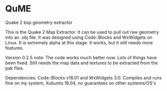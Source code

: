 # QuME
Quake 2 bsp geometry extractor

This is the Quake 2 Map Extractor. It can be used to pull out raw geometry into an .obj file. It was designed using Code::Blocks
and WxWidgets on Linux. It is extremely alpha at this stage. It works, but it still needs more features.

Version 0.2.5 note: The code works much better now. Lots of things have been fixed. Still needs the map data and textures to be extracted from the pak files.

Dependencies: Code::Blocks v16.01 and WxWidgets 3.0.
Compiles and runs fine on my system, Xubuntu 16.04, no guarantees on other systems/OS's
